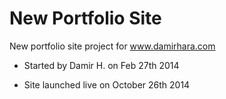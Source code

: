 New Portfolio Site
==================

New portfolio site project for www.damirhara.com

- Started by Damir H. on Feb 27th 2014

- Site launched live on October 26th 2014